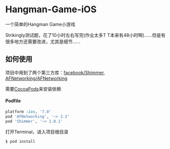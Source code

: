 Hangman-Game-iOS
================

一个简单的Hangman Game小游戏

Strikingly测试题，花了10小时左右写完(作业太多T T本来有48小时啊)......但是有很多地方还需要改进，尤其是细节......

## 如何使用

项目中用到了两个第三方库：[facebook/Shimmer](https://github.com/facebook/Shimmer), [AFNetworking/AFNetworking](https://github.com/AFNetworking/AFNetworking)

需要[CocoaPods](http://cocoapods.org/)来安装依赖

#### Podfile

```ruby
platform :ios, '7.0'
pod 'AFNetworking', '~> 2.2'
pod 'Shimmer', '~> 1.0.1'
```
打开Terminal，进入项目根目录

```shell
$ pod install
```